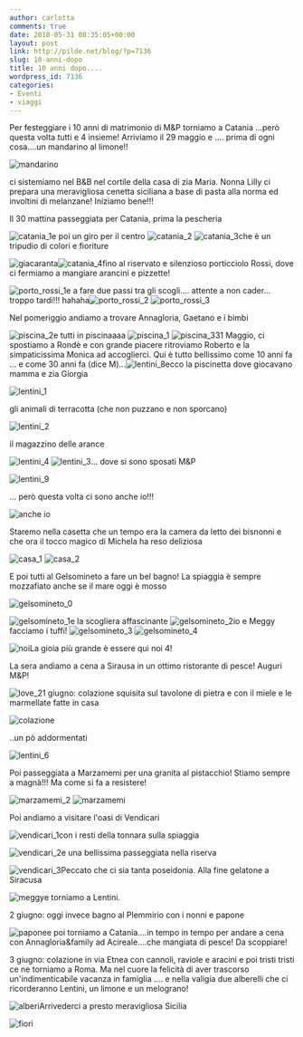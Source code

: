 ```yaml
---
author: carlotta
comments: true
date: 2018-05-31 08:35:05+00:00
layout: post
link: http://pilde.net/blog/?p=7136
slug: 10-anni-dopo
title: 10 anni dopo....
wordpress_id: 7136
categories:
- Eventi
- viaggi
---
```


Per festeggiare i 10 anni di matrimonio di M&P torniamo a Catania ...però questa volta tutti e 4 insieme! Arriviamo il 29 maggio e .... prima di ogni cosa....un mandarino al limone!!

![mandarino](http://pilde.net/blog/wp-content/uploads/2018/05/mandarino.png)

ci sistemiamo nel B&B nel cortile della casa di zia Maria. Nonna Lilly ci prepara una meravigliosa cenetta siciliana a base di pasta alla norma ed involtini di melanzane! Iniziamo bene!!!

Il 30 mattina passeggiata per Catania, prima la pescheria

![catania_1](http://pilde.net/blog/wp-content/uploads/2018/06/catania_1.png)e poi un giro per il centro ![catania_2](http://pilde.net/blog/wp-content/uploads/2018/06/catania_2.png) ![catania_3](http://pilde.net/blog/wp-content/uploads/2018/06/catania_3.png)che è un tripudio di colori e fioriture

![giacaranta](http://pilde.net/blog/wp-content/uploads/2018/06/giacaranta.png)![catania_4](http://pilde.net/blog/wp-content/uploads/2018/06/catania_4.png)fino al riservato e silenzioso porticciolo Rossi, dove ci fermiamo a mangiare arancini e pizzette!

![porto_rossi_1](http://pilde.net/blog/wp-content/uploads/2018/06/porto_rossi_1.png)e a fare due passi tra gli scogli.... attente a non cader... troppo tardi!!! hahaha![porto_rossi_2](http://pilde.net/blog/wp-content/uploads/2018/06/porto_rossi_2.png) ![porto_rossi_3](http://pilde.net/blog/wp-content/uploads/2018/06/porto_rossi_3.png)

Nel pomeriggio andiamo a trovare Annagloria, Gaetano e i bimbi

![piscina_2](http://pilde.net/blog/wp-content/uploads/2018/06/piscina_2.png)e tutti in piscinaaaa ![piscina_1](http://pilde.net/blog/wp-content/uploads/2018/06/piscina_1.png) ![piscina_3](http://pilde.net/blog/wp-content/uploads/2018/06/piscina_3.png)31 Maggio, ci spostiamo a Rondè e con grande piacere ritroviamo Roberto e la simpaticissima Monica ad accoglierci. Qui è tutto bellissimo come 10 anni fa ... e come 30 anni fa (dice M)...![lentini_8](http://pilde.net/blog/wp-content/uploads/2018/06/lentini_8.jpg)ecco la piscinetta dove giocavano mamma e zia Giorgia

![lentini_1](http://pilde.net/blog/wp-content/uploads/2018/06/lentini_1.png)

gli animali di terracotta (che non puzzano e non sporcano)

![lentini_2](http://pilde.net/blog/wp-content/uploads/2018/06/lentini_2.png)

il magazzino delle arance

![lentini_4](http://pilde.net/blog/wp-content/uploads/2018/06/lentini_4.jpg) ![lentini_3](http://pilde.net/blog/wp-content/uploads/2018/06/lentini_3.jpg)... dove si sono sposati M&P

![lentini_9](http://pilde.net/blog/wp-content/uploads/2018/06/lentini_9.jpg)

... però questa volta ci sono anche io!!!

![anche io](http://pilde.net/blog/wp-content/uploads/2018/05/anche-io.png)

Staremo nella casetta che un tempo era la camera da letto dei bisnonni e che ora il tocco magico di Michela ha reso deliziosa

![casa_1](http://pilde.net/blog/wp-content/uploads/2018/05/casa_1.png) ![casa_2](http://pilde.net/blog/wp-content/uploads/2018/05/casa_2.png)

E poi tutti al Gelsomineto a fare un bel bagno! La spiaggia è sempre mozzafiato anche se il mare oggi è mosso

![gelsomineto_0](http://pilde.net/blog/wp-content/uploads/2018/06/gelsomineto_0.jpg)

![gelsomineto_1](http://pilde.net/blog/wp-content/uploads/2018/06/gelsomineto_1.jpg)e la scogliera affascinante ![gelsomineto_2](http://pilde.net/blog/wp-content/uploads/2018/06/gelsomineto_2.jpg)io e Meggy facciamo i tuffi! ![gelsomineto_3](http://pilde.net/blog/wp-content/uploads/2018/06/gelsomineto_3.jpg) ![gelsomineto_4](http://pilde.net/blog/wp-content/uploads/2018/06/gelsomineto_4.jpg)

![noi](http://pilde.net/blog/wp-content/uploads/2018/05/noi.jpg)La gioia più grande è essere qui noi 4!

La sera andiamo a cena a Sirausa in un ottimo ristorante di pesce! Auguri M&P!

![love_2](http://pilde.net/blog/wp-content/uploads/2018/05/love_2.png)1 giugno: colazione squisita sul tavolone di pietra e con il miele e le marmellate fatte in casa

![colazione](http://pilde.net/blog/wp-content/uploads/2018/05/colazione.png)

..un pò addormentati

![lentini_6](http://pilde.net/blog/wp-content/uploads/2018/05/lentini_6.jpg)

Poi passeggiata a Marzamemi per una granita al pistacchio! Stiamo sempre a magnà!!! Ma come si fa a resistere!

![marzamemi_2](http://pilde.net/blog/wp-content/uploads/2018/05/marzamemi_2.png) ![marzamemi](http://pilde.net/blog/wp-content/uploads/2018/05/marzamemi.png)

Poi andiamo a visitare l'oasi di Vendicari

![vendicari_1](http://pilde.net/blog/wp-content/uploads/2018/05/vendicari_1.jpg)con i resti della tonnara sulla spiaggia

![vendicari_2](http://pilde.net/blog/wp-content/uploads/2018/05/vendicari_2.jpg)e una bellissima passeggiata nella riserva

![vendicari_3](http://pilde.net/blog/wp-content/uploads/2018/05/vendicari_3.jpg)Peccato che ci sia tanta poseidonia. Alla fine gelatone a Siracusa

![meggy](http://pilde.net/blog/wp-content/uploads/2018/05/meggy.png)e torniamo a Lentini.

2 giugno: oggi invece bagno al Plemmirio con i nonni e papone

![papone](http://pilde.net/blog/wp-content/uploads/2018/05/papone.png)e poi torniamo a Catania....in tempo in tempo per andare a cena con Annagloria&family ad Acireale....che mangiata di pesce! Da scoppiare!

3 giugno: colazione in via Etnea con cannoli, raviole e aracini e poi tristi tristi ce ne torniamo a Roma. Ma nel cuore la felicità di aver trascorso un'indimenticabile vacanza in famiglia .... e nella valigia due alberelli che ci ricorderanno Lentini, un limone e un melograno!

![alberi](http://pilde.net/blog/wp-content/uploads/2018/05/alberi.png)Arrivederci a presto meravigliosa Sicilia

![fiori](http://pilde.net/blog/wp-content/uploads/2018/05/fiori.png)
